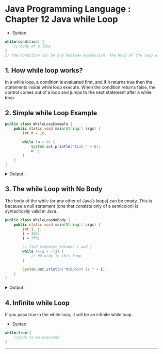 # Java Programming Language : Chapter 12 Java while Loop

* Syntax
```java
while(condition) {
    // body of a loop
}
// The condition can be any boolean expression. The body of the loop will be executed as long as the conditional expression is true. When the condition becomes false, control passes to the next line of code immediately following the loop. 
```

## 1. How while loop works?
In a while loop, a condition is evaluated first, and if it returns true then the statements inside while loop execute. When the condition returns false, the control comes out of a loop and jumps to the next statement after a while loop.

## 2. Simple while Loop Example

```java
public class WhileLoopExample {
    public static void main(String[] args) {
        int n = 10;

        while (n > 0) {
            System.out.println("tick " + n);
            n--;
        }
    }
}
```

<details>
<summary>Output : </summary>

```shell
tick 10
tick 9
tick 8
tick 7
tick 6
tick 5
tick 4
tick 3
tick 2
tick 1
```

</details>


## 3. The while Loop with No Body
The body of the while (or any other of Java’s loops) can be empty. This is because a null statement (one that consists only of a semicolon) is syntactically valid in Java.
```java
public class WhileLoopNoBody {
    public static void main(String[] args) {
        int i, j;
        i = 100;
        j = 200;

        // find midpoint between i and j
        while (++i < --j) {
            // NO body in this loop
        }

        System.out.println("Midpoint is " + i);
    }
}
```

<details>
<summary>Output : </summary>

```shell
Midpoint is 150
```

</details>

## 4. Infinite while Loop
If you pass true in the while loop, it will be an infinite while loop.

* Syntax
```java
while(true){  
    //code to be executed  
}
```

---